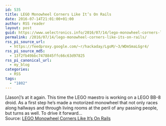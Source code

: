 ```yaml
---
id: 535
title: LEGO Monowheel Corners Like It’s On Rails
date: 2016-07-14T21:01:00+01:00
author: RSS reader
layout: post
guid: https://www.uelectronics.info/2016/07/14/lego-monowheel-corners-like-its-on-rails/
permalink: /2016/07/14/lego-monowheel-corners-like-its-on-rails/
rss_pi_source_url:
  - https://feedproxy.google.com/~r/hackaday/LgoM/~3/WDmSmaLGgr4/
rss_pi_source_md5:
  - 13f2fb49bbc7478845ffc66c63d97825
rss_pi_canonical_url:
  - my_blog
categories:
  - RSS
tags:
  - "1802"
---
```

[Jason]’s at it again. This time the LEGO maestro is working on a LEGO BB-8 droid. As a first step he’s made a motorized monowheel that not only races along hallways and through living rooms at the peril of any passing people, but turns as well. To drive it forward…&#013;  
Source: <a href="https://feedproxy.google.com/~r/hackaday/LgoM/~3/WDmSmaLGgr4/" target="_blank">LEGO Monowheel Corners Like It’s On Rails</a>